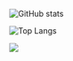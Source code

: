 ![GitHub stats](https://github-readme-stats.vercel.app/api?username=Enesaktrk&show_icons=true&theme=tokyonight)

![Top Langs](https://github-readme-stats.vercel.app/api/top-langs/?username=Enesaktrk&theme=tokyonight)

![](https://visitor-badge.laobi.icu/badge?page_id=Enesaktrk.Enesaktrk)
